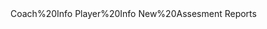 <mockup version="1.0" skin="sketch" fontFace="Balsamiq Sans" measuredW="1249" measuredH="200" mockupW="990" mockupH="138">
  <controls>
    <control controlID="1" controlTypeID="com.balsamiq.mockups::LineOfText" x="259" y="62" w="990" h="58" measuredW="200" measuredH="27" zOrder="0" locked="false" isInGroup="-1"/>
    <control controlID="14" controlTypeID="com.balsamiq.mockups::Link" x="446" y="181" w="-1" h="-1" measuredW="64" measuredH="19" zOrder="1" locked="false" isInGroup="-1">
      <controlProperties>
        <text>Coach%20Info</text>
      </controlProperties>
    </control>
    <control controlID="15" controlTypeID="com.balsamiq.mockups::Link" x="617" y="181" w="-1" h="-1" measuredW="63" measuredH="19" zOrder="2" locked="false" isInGroup="-1">
      <controlProperties>
        <text>Player%20Info</text>
      </controlProperties>
    </control>
    <control controlID="16" controlTypeID="com.balsamiq.mockups::Link" x="798" y="181" w="-1" h="-1" measuredW="96" measuredH="19" zOrder="3" locked="false" isInGroup="-1">
      <controlProperties>
        <text>New%20Assesment</text>
      </controlProperties>
    </control>
    <control controlID="17" controlTypeID="com.balsamiq.mockups::Link" x="1030" y="181" w="-1" h="-1" measuredW="48" measuredH="19" zOrder="4" locked="false" isInGroup="-1">
      <controlProperties>
        <text>Reports</text>
      </controlProperties>
    </control>
  </controls>
</mockup>

